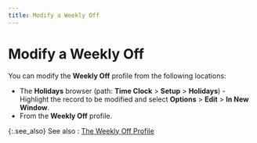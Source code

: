 ```yaml
---
title: Modify a Weekly Off
---
```


# Modify a Weekly Off


You can modify the **Weekly Off**  profile from the following locations:

- The **Holidays**  browser (path: **Time Clock** >  **Setup** > **Holidays**)  - Highlight the record to be modified and select **Options**  > **Edit** > **In 
 New Window**.
- From the **Weekly Off** profile.



{:.see_also}
See also
: [The Weekly  Off Profile]({{site.tc_baseurl}}/employees/weekly-days-off/the_weekly_off_profile.html)
